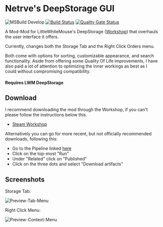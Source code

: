 # Netrve's DeepStorage GUI
![MSBuild Develop](https://github.com/Dakraid/RW_DSGUI/workflows/MSBuild/badge.svg?branch=develop)
[![Build Status](https://dev.azure.com/Dakraid/RW_DSGUI/_apis/build/status/Dakraid.RW_DSGUI?branchName=master)](https://dev.azure.com/Dakraid/RW_DSGUI/_build?definitionId=1)
[![Quality Gate Status](https://sonarcloud.io/api/project_badges/measure?project=Dakraid_RW_DSGUI&metric=alert_status)](https://sonarcloud.io/dashboard?id=Dakraid_RW_DSGUI)

A Mod-Mod for LittleWhiteMouse's DeepStorage ([Workshop](https://steamcommunity.com/sharedfiles/filedetails/?id=1617282896)) that overhauls the user interface it offers.

Currently, changes both the Storage Tab and the Right Click Orders menu.

Both come with options for sorting, customizable appearance, and search functionality. Aside from offering some Quality Of Life improvements, I have also paid a lot of attention to optimizing the inner workings as best as I could without compromising compatibility.

#### Requires LWM DeepStorage

## Download
I recommend downloading the mod through the Workshop, if you can't please follow the instructions below this.
- [Steam Workshop](https://steamcommunity.com/sharedfiles/filedetails/?id=2169841018)

Alternatively you can go for more recent, but not officially recommended downloads, following this:
- Go to the Pipeline linked [here](https://dev.azure.com/Dakraid/RW_DSGUI/_build?definitionId=1)
- Click on the top-most "Run"
- Under "Related" click on "Published"
- Click on the three dots and select "Download artifacts"

## Screenshots
Storage Tab:

![Preview-Tab-Menu](https://i.imgur.com/jubZy5r.png)

Right Click Menu:

![Preview-Context-Menu](https://i.imgur.com/zUHDsBM.png)
